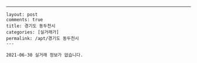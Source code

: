 ---
    layout: post
    comments: true
    title: 경기도 동두천시
    categories: [실거래가]
    permalink: /apt/경기도 동두천시
    ---

    2021-06-30 실거래 정보가 없습니다.

    